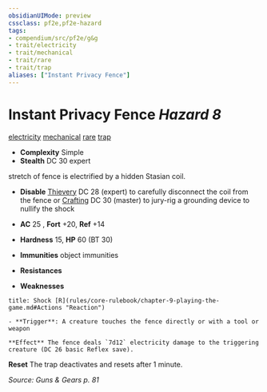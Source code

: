 ```yaml
---
obsidianUIMode: preview
cssclass: pf2e,pf2e-hazard
tags:
- compendium/src/pf2e/g&g
- trait/electricity
- trait/mechanical
- trait/rare
- trait/trap
aliases: ["Instant Privacy Fence"]
---
```

# Instant Privacy Fence *Hazard 8*  
[electricity](rules/traits/electricity.md "Electricity Energy & Element Trait")  [mechanical](rules/traits/mechanical.md "Mechanical Hazard Trait")  [rare](rules/traits/rare.md "Rare Rarity Trait")  [trap](rules/traits/trap.md "Trap Hazard Trait")  

- **Complexity** Simple
- **Stealth** DC 30 expert  

stretch of fence is electrified by a hidden Stasian coil.

- **Disable** [Thievery](compendium/skills.md#Thievery) DC 28 (expert) to carefully disconnect the coil from the fence or [Crafting](compendium/skills.md#Crafting) DC 30 (master) to jury-rig a grounding device to nullify the shock  

- **AC** 25 , **Fort** +20, **Ref** +14
- **Hardness** 15, **HP** 60 (BT 30)
- **Immunities** object immunities
- **Resistances** 
- **Weaknesses** 
     
```ad-embed-ability
title: Shock [R](rules/core-rulebook/chapter-9-playing-the-game.md#Actions "Reaction")

- **Trigger**: A creature touches the fence directly or with a tool or weapon

**Effect** The fence deals `7d12` electricity damage to the triggering creature (DC 26 basic Reflex save).
```

**Reset** The trap deactivates and resets after 1 minute.  

*Source: Guns & Gears p. 81*